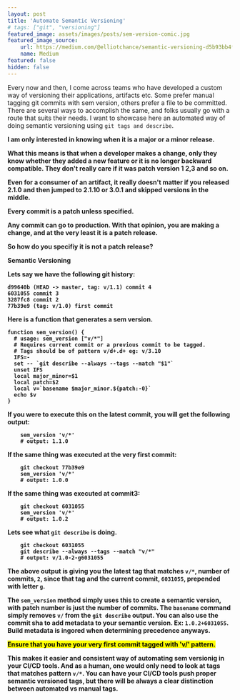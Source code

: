 ```yaml
---
layout: post
title: 'Automate Semantic Versioning'
# tags: ["git", "versioning"]
featured_image: assets/images/posts/sem-version-comic.jpg  
featured_image_source:
    url: https://medium.com/@elliotchance/semantic-versioning-d5b93bb4faf4
    name: Medium
featured: false
hidden: false
---
```


Every now and then, I come across teams who have developed a custom way of versioning their applications, artifacts etc. Some prefer manual tagging git commits with sem version, others prefer a file to be committed. There are several ways to accomplish the same, and folks usually go with a route that suits their needs. I want to showcase here an automated way of doing semantic versioning using `git tags and describe`.

<!--more-->

<strong>
I am only interested in knowing when it is a major or a minor release.
<strong>


What this means is that when a developer makes a change, only they know whether they added a new feature or it is no longer backward compatible. They don't really care if it was patch version 1 2,3 and so on. 

Even for a consumer of an artifact, it really doesn't matter if you released 2.1.0 and then jumped to 2.1.10 or 3.0.1 and skipped versions in the middle.

<strong>
Every commit is a patch unless specified.
<strong>

Any commit can go to production. With that opinion, you are making a change, and at the very least it is a patch release. 

So how do you specifiy it is not a patch release?

<strong>
Semantic Versioning
<strong>

Lets say we have the following git history:
```
d99640b (HEAD -> master, tag: v/1.1) commit 4
6031055 commit 3
3287fc8 commit 2
77b39e9 (tag: v/1.0) first commit
```

Here is a function that generates a sem version.

```
function sem_version() {
  # usage: sem_version ["v/*"]
  # Requires current commit or a previous commit to be tagged.
  # Tags should be of pattern v/d+.d+ eg: v/3.10
  IFS=-
  set -- `git describe --always --tags --match "$1"`
  unset IFS
  local major_minor=$1
  local patch=$2
  local v=`basename $major_minor.${patch:-0}`
  echo $v
}
```

If you were to execute this on the latest commit, you will get the following output:
```
    sem_version 'v/*'
    # output: 1.1.0
```

If the same thing was executed at the very first commit:
```
    git checkout 77b39e9
    sem_version 'v/*'
    # output: 1.0.0
```

If the same thing was executed at commit3:
```
    git checkout 6031055
    sem_version 'v/*'
    # output: 1.0.2
```

Lets see what `git describe` is doing.

```
    git checkout 6031055
    git describe --always --tags --match "v/*"
    # output: v/1.0-2-g6031055
```

The above output is giving you the latest tag that matches `v/*`, number of commits, `2`, since that tag and the current commit, `6031055`, prepended with letter `g`.

The `sem_version` method simply uses this to create a semantic version, with patch number is just the number of commits. The `basename` command simply removes `v/` from the `git describe` output. You can also use the commit sha to add metadata to your semantic version. Ex: `1.0.2+6031055`. Build metadata is ingored when determining precedence anyways.

<mark>Ensure that you have your very first commit tagged with 'v/' pattern.</mark>

This makes it easier and consistent way of automating sem versionig in your CI/CD tools. And as a human, one would only need to look at tags that matches pattern `v/*`. You can have your CI/CD tools push proper semantic versioned tags, but there will be always a clear distinction between automated vs manual tags. 


